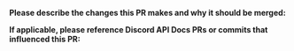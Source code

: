 **Please describe the changes this PR makes and why it should be merged:**

**If applicable, please reference Discord API Docs PRs or commits that influenced this PR:**
